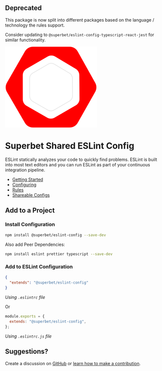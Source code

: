 ## Deprecated

This package is now split into different packages based on the language / technology the rules support.

Consider updating to `@superbet/eslint-config-typescript-react-jest` for similar functionality.

![@superbet/eslint-config logo](/logo.svg "ESLint logo with Superbet colors")

# Superbet Shared ESLint Config

ESLint statically analyzes your code to quickly find problems. ESLint is built into most text editors and you can run ESLint as part of your continuous integration pipeline.

- [Getting Started](https://eslint.org/docs/user-guide/getting-started)
- [Configuring](https://eslint.org/docs/user-guide/configuring)
- [Rules](https://eslint.org/docs/rules/)
- [Shareable Configs](https://eslint.org/docs/developer-guide/shareable-configs)

## Add to a Project

### Install Configuration

```bash
npm install @superbet/eslint-config --save-dev
```

Also add Peer Dependencies:

```bash
npm install eslint prettier typescript --save-dev
```

### Add to ESLint Configuration

```json
{
  "extends": "@superbet/eslint-config"
}
```

_Using `.eslintrc` file_

Or

```js
module.exports = {
  extends: "@superbet/eslint-config",
};
```

_Using `.eslintrc.js` file_

## Suggestions?

Create a discussion on [GitHub](/discussions) or [learn how to make a contribution](https://github.com/firstcontributions/first-contributions).


